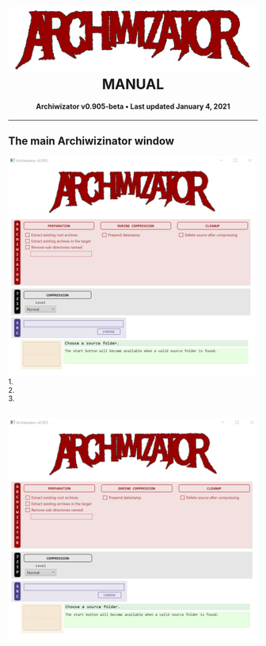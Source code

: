 <!--
  Software manual template (b210104)
  https://github.com/APrettyCoolProgram/my-development-environment/tree/master/templates/documentation
-->

<h1 align="center">

  <img src="Image/archiwizator-logo.png" alt="Archiwizator logo" width="575">
  <br>
  MANUAL
  <br>

</h1>

<h4 align="center">

  Archiwizator v0.905-beta&nbsp;&bull;&nbsp;Last updated January 4, 2021

</h4>

***

## The main Archiwizinator window

  <img src="Image/main-window-shaded.png" alt="Archiwizator main window" width="500">
  <br>
  1.<br>
  2.<br>
  3.<br>
  <br>








![Main Archiwizator window](https://github.com/APrettyCoolProgram/Archiwizator/blob/main/src/Resources/Doc/Manual/Image/main-window-shaded.png)
